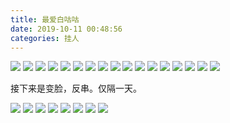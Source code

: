```yaml
---
title: 最爱白咕咕
date: 2019-10-11 00:48:56
categories: 挂人
---
```

![](2019-10-11-00-48/01.jpg)
![](2019-10-11-00-48/02.jpg)
![](2019-10-11-00-48/03.jpg)
![](2019-10-11-00-48/04.jpg)
![](2019-10-11-00-48/05.jpg)
![](2019-10-11-00-48/06.jpg)
![](2019-10-11-00-48/07.jpg)
![](2019-10-11-00-48/08.jpg)
![](2019-10-11-00-48/09.jpg)
![](2019-10-11-00-48/10.jpg)
![](2019-10-11-00-48/11.jpg)
![](2019-10-11-00-48/12.jpg)
![](2019-10-11-00-48/13.jpg)
![](2019-10-11-00-48/14.jpg)
![](2019-10-11-00-48/15.jpg)
![](2019-10-11-00-48/16.jpg)
![](2019-10-11-00-48/17.jpg)

接下来是变脸，反串。仅隔一天。

![](2019-10-11-00-48/18.jpg)
![](2019-10-11-00-48/19.jpg)
![](2019-10-11-00-48/20.jpg)
![](2019-10-11-00-48/21.jpg)
![](2019-10-11-00-48/22.jpg)
![](2019-10-11-00-48/23.jpg)
![](2019-10-11-00-48/24.jpg)
![](2019-10-11-00-48/25.jpg)
